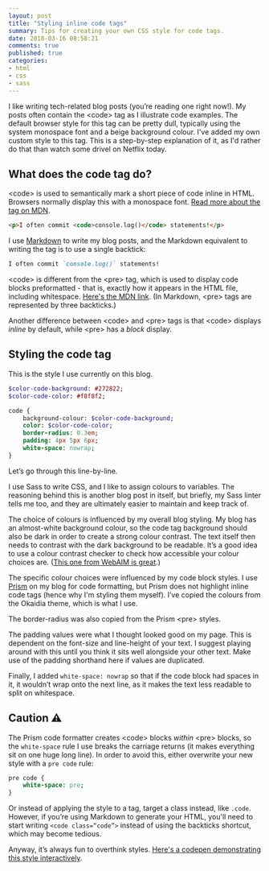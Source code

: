 ```yaml
---
layout: post
title: "Styling inline code tags"
summary: Tips for creating your own CSS style for code tags.
date: 2018-03-16 08:58:21
comments: true
published: true
categories:
- html
- css
- sass
---
```


I like writing tech-related blog posts (you’re reading one right now!). My posts often contain the &lt;code&gt; tag as I illustrate code examples. The default browser style for this tag can be pretty dull, typically using the system monospace font and a beige background colour. I've added my own custom style to this tag. This is a step-by-step explanation of it, as I'd rather do that than watch some drivel on Netflix today.

## What does the code tag do?

&lt;code&gt; is used to semantically mark a short piece of code inline in HTML. Browsers normally display this with a monospace font. [Read more about the tag on MDN](https://developer.mozilla.org/en-US/docs/Web/HTML/Element/code).

```html
<p>I often commit <code>console.log()</code> statements!</p>
```

I use [Markdown](https://en.wikipedia.org/wiki/Markdown) to write my blog posts, and the Markdown equivalent to writing the tag is to use a single backtick:

```markdown
I often commit `console.log()` statements!
```

&lt;code&gt; is different from the &lt;pre&gt; tag, which is used to display code blocks preformatted - that is, exactly how it appears in the HTML file, including whitespace. [Here's the MDN link](https://developer.mozilla.org/en-US/docs/Web/HTML/Element/pre). (In Markdown, &lt;pre&gt; tags are represented by three backticks.)

Another difference between &lt;code&gt; and &lt;pre&gt; tags is that &lt;code&gt; displays _inline_ by default, while &lt;pre&gt; has a _block_ display.

## Styling the code tag

This is the style I use currently on this blog.

```sass
$color-code-background: #272822;
$color-code-color: #f8f8f2;

code {
    background-colour: $color-code-background;
    color: $color-code-color;
    border-radius: 0.3em;
    padding: 4px 5px 6px;
    white-space: nowrap;
}
```

Let’s go through this line-by-line.

I use Sass to write CSS, and I like to assign colours to variables. The reasoning behind this is another blog post in itself, but briefly, my Sass linter tells me too, and they are ultimately easier to maintain and keep track of.

The choice of colours is influenced by my overall blog styling. My blog has an almost-white background colour, so the code tag background should also be dark in order to create a strong colour contrast. The text itself then needs to contrast with the dark background to be readable. It’s a good idea to use a colour contrast checker to check how accessible your colour choices are. ([This one from WebAIM is great](https://webaim.org/resources/contrastchecker/).)

The specific colour choices were influenced by my code block styles. I use [Prism](http://prismjs.com/) on my blog for code formatting, but Prism does not highlight inline code tags (hence why I'm styling them myself). I’ve copied the colours from the Okaidia theme, which is what I use.

The border-radius was also copied from the Prism &lt;pre&gt; styles.

The padding values were what I thought looked good on my page. This is dependent on the font-size and line-height of your text. I suggest playing around with this until you think it sits well alongside your other text. Make use of the padding shorthand here if values are duplicated.

Finally, I added `white-space: nowrap` so that if the code block had spaces in it, it wouldn’t wrap onto the next line, as it makes the text less readable to split on whitespace.

## Caution ⚠️

The Prism code formatter creates &lt;code&gt; blocks _within_ &lt;pre&gt; blocks, so the `white-space` rule I use breaks the carriage returns (it makes everything sit on one huge long line). In order to avoid this, either overwrite your new style with a `pre code` rule:

```sass
pre code {
    white-space: pre;
}
```

Or instead of applying the style to a tag, target a class instead, like `.code`. However, if you’re using Markdown to generate your HTML, you'll need to start writing `<code class=“code”>` instead of using the backticks shortcut, which may become tedious.

Anyway, it’s always fun to overthink styles. [Here's a codepen demonstrating this style interactively](https://codepen.io/claireparker/pen/NyyNxw).
